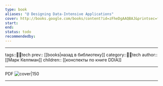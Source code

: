 ```yaml
---
type: book
aliases: "@ Designing Data-Intensive Applications"
cover: http://books.google.com/books/content?id=zFheDgAAQBAJ&printsec=frontcover&img=1&zoom=1&edge=curl&source=gbs_api
start:
end:
status: todo
recommendedby:
---
```


***
tags::🧑‍💻tech
prev:: [[books|назад в библиотеку]]
category::🧑‍💻tech
author:: [[Марк Келпман]]
children:: [[конспекты по книге DDIA]]
***
PDF
![cover|150](http://books.google.com/books/content?id=zFheDgAAQBAJ&printsec=frontcover&img=1&zoom=1&edge=curl&source=gbs_api)
___

